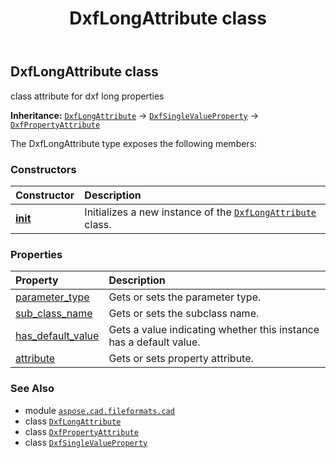 ﻿---
title: DxfLongAttribute class
second_title: Aspose.CAD for Python via .NET API References
description: 
type: docs
weight: 240
url: /aspose.cad.fileformats.cad/dxflongattribute/
is_root: false
---

## DxfLongAttribute class

class attribute for dxf long properties



**Inheritance:** [`DxfLongAttribute`](/cad/python-net/aspose.cad.fileformats.cad/dxflongattribute) → 
[`DxfSingleValueProperty`](/cad/python-net/aspose.cad.fileformats.cad/dxfsinglevalueproperty) → 
[`DxfPropertyAttribute`](/cad/python-net/aspose.cad.fileformats.cad/dxfpropertyattribute)



The DxfLongAttribute type exposes the following members:

### Constructors
| Constructor | Description |
| :- | :- |
| [__init__](/cad/python-net/aspose.cad.fileformats.cad/dxflongattribute/__init__/#aspose.cad.fileformats.cad.CadEntityAttribute-aspose.cad.fileformats.cad.cadconsts.CadParameterType-str) | Initializes a new instance of the [`DxfLongAttribute`](/cad/python-net/aspose.cad.fileformats.cad/dxflongattribute) class. |


### Properties
| Property | Description |
| :- | :- |
| [parameter_type](/cad/python-net/aspose.cad.fileformats.cad/dxflongattribute/parameter_type) | Gets or sets the parameter type. |
| [sub_class_name](/cad/python-net/aspose.cad.fileformats.cad/dxflongattribute/sub_class_name) | Gets or sets the subclass name. |
| [has_default_value](/cad/python-net/aspose.cad.fileformats.cad/dxflongattribute/has_default_value) | Gets a value indicating whether this instance has a default value. |
| [attribute](/cad/python-net/aspose.cad.fileformats.cad/dxflongattribute/attribute) | Gets or sets property attribute. |



### See Also
* module [`aspose.cad.fileformats.cad`](..)
* class [`DxfLongAttribute`](/cad/python-net/aspose.cad.fileformats.cad/dxflongattribute)
* class [`DxfPropertyAttribute`](/cad/python-net/aspose.cad.fileformats.cad/dxfpropertyattribute)
* class [`DxfSingleValueProperty`](/cad/python-net/aspose.cad.fileformats.cad/dxfsinglevalueproperty)
